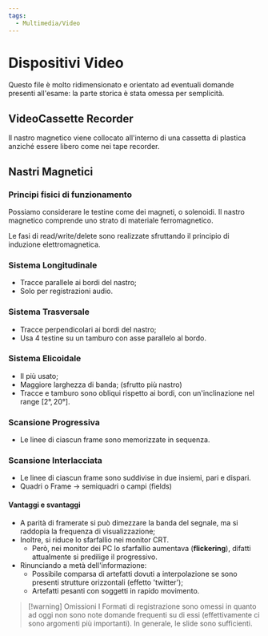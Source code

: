 ```yaml
---
tags:
  - Multimedia/Video
---
```

# Dispositivi Video

Questo file è molto ridimensionato e orientato ad eventuali domande presenti all'esame: la parte storica è stata omessa per semplicità.

## VideoCassette Recorder

Il nastro magnetico viene collocato all'interno di una cassetta di plastica anziché essere libero come nei tape recorder.

## Nastri Magnetici

### Principi fisici di funzionamento

Possiamo considerare le testine come dei magneti, o solenoidi. Il nastro magnetico comprende uno strato di materiale ferromagnetico. 

Le fasi di read/write/delete sono realizzate sfruttando il principio di induzione elettromagnetica.

### Sistema Longitudinale

- Tracce parallele ai bordi del nastro;
- Solo per registrazioni audio.

### Sistema Trasversale

- Tracce perpendicolari ai bordi del nastro;
- Usa 4 testine su un tamburo con asse parallelo al bordo.

### Sistema Elicoidale

- Il più usato;
- Maggiore larghezza di banda; (sfrutto più nastro)
- Tracce e tamburo sono obliqui rispetto ai bordi, con un'inclinazione nel range $[2°,20°]$.

### Scansione Progressiva

- Le linee di ciascun frame sono memorizzate in sequenza.

### Scansione Interlacciata

- Le linee di ciascun frame sono suddivise in due insiemi, pari e dispari.
- Quadri o Frame $\to$ semiquadri o campi (fields)

#### Vantaggi e svantaggi

- A parità di framerate si può dimezzare la banda del segnale, ma si raddopia la frequenza di visualizzazione;
- Inoltre, si riduce lo sfarfallio nei monitor CRT.
	- Però, nei monitor dei PC lo sfarfallio aumentava (**flickering**), difatti attualmente si predilige il progressivo.
- Rinunciando a metà dell'informazione:
	- Possibile comparsa di artefatti dovuti a interpolazione se sono presenti strutture orizzontali (effetto 'twitter');
	- Artefatti pesanti con soggetti in rapido movimento.


> [!warning] Omissioni
> I Formati di registrazione sono omessi in quanto ad oggi non sono note domande frequenti su di essi (effettivamente ci sono argomenti più importanti).
> In generale, le slide sono sufficienti.
